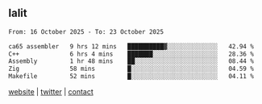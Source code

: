 ## lalit

<!--START_SECTION:waka-->

```txt
From: 16 October 2025 - To: 23 October 2025

ca65 assembler   9 hrs 12 mins   ██████████▓░░░░░░░░░░░░░░   42.94 %
C++              6 hrs 4 mins    ███████░░░░░░░░░░░░░░░░░░   28.36 %
Assembly         1 hr 48 mins    ██░░░░░░░░░░░░░░░░░░░░░░░   08.44 %
Zig              58 mins         █░░░░░░░░░░░░░░░░░░░░░░░░   04.59 %
Makefile         52 mins         █░░░░░░░░░░░░░░░░░░░░░░░░   04.11 %
```

<!--END_SECTION:waka-->

[website](https://lalit.sh) | [twitter](https://x.com/@lalitcodes) | [contact](https://lalit.sh/contact)
